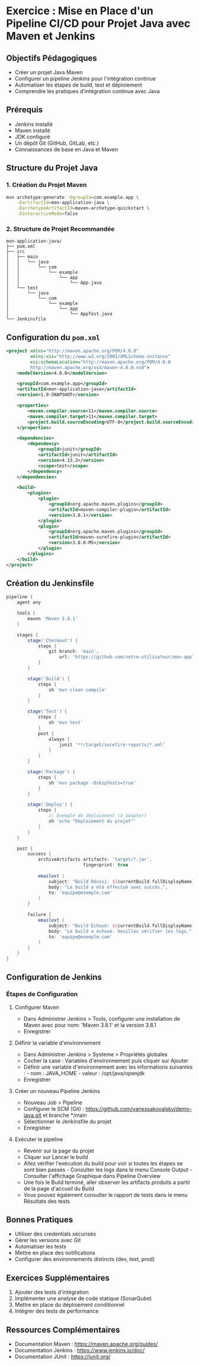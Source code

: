 # Exercice : Mise en Place d'un Pipeline CI/CD pour Projet Java avec Maven et Jenkins

## Objectifs Pédagogiques
- Créer un projet Java Maven
- Configurer un pipeline Jenkins pour l'intégration continue
- Automatiser les étapes de build, test et déploiement
- Comprendre les pratiques d'intégration continue avec Java

## Prérequis
- Jenkins installé
- Maven installé
- JDK configuré
- Un dépôt Git (GitHub, GitLab, etc.)
- Connaissances de base en Java et Maven

## Structure du Projet Java

### 1. Création du Projet Maven
```bash
mvn archetype:generate -DgroupId=com.example.app \
    -DartifactId=mon-application-java \
    -DarchetypeArtifactId=maven-archetype-quickstart \
    -DinteractiveMode=false
```

### 2. Structure de Projet Recommandée
```
mon-application-java/
├── pom.xml
├── src
│   ├── main
│   │   └── java
│   │       └── com
│   │           └── example
│   │               └── app
│   │                   └── App.java
│   └── test
│       └── java
│           └── com
│               └── example
│                   └── app
│                       └── AppTest.java
└── Jenkinsfile
```

## Configuration du `pom.xml`
```xml
<project xmlns="http://maven.apache.org/POM/4.0.0"
         xmlns:xsi="http://www.w3.org/2001/XMLSchema-instance"
         xsi:schemaLocation="http://maven.apache.org/POM/4.0.0 
         http://maven.apache.org/xsd/maven-4.0.0.xsd">
    <modelVersion>4.0.0</modelVersion>

    <groupId>com.example.app</groupId>
    <artifactId>mon-application-java</artifactId>
    <version>1.0-SNAPSHOT</version>

    <properties>
        <maven.compiler.source>11</maven.compiler.source>
        <maven.compiler.target>11</maven.compiler.target>
        <project.build.sourceEncoding>UTF-8</project.build.sourceEncoding>
    </properties>

    <dependencies>
        <dependency>
            <groupId>junit</groupId>
            <artifactId>junit</artifactId>
            <version>4.13.2</version>
            <scope>test</scope>
        </dependency>
    </dependencies>

    <build>
        <plugins>
            <plugin>
                <groupId>org.apache.maven.plugins</groupId>
                <artifactId>maven-compiler-plugin</artifactId>
                <version>3.8.1</version>
            </plugin>
            <plugin>
                <groupId>org.apache.maven.plugins</groupId>
                <artifactId>maven-surefire-plugin</artifactId>
                <version>3.0.0-M5</version>
            </plugin>
        </plugins>
    </build>
</project>
```

## Création du Jenkinsfile
```groovy
pipeline {
    agent any

    tools {
        maven 'Maven 3.8.1'
    }

    stages {
        stage('Checkout') {
            steps {
                git branch: 'main', 
                    url: 'https://github.com/votre-utilisateur/mon-application-java.git'
            }
        }

        stage('Build') {
            steps {
                sh 'mvn clean compile'
            }
        }

        stage('Test') {
            steps {
                sh 'mvn test'
            }
            post {
                always {
                    junit '**/target/surefire-reports/*.xml'
                }
            }
        }

        stage('Package') {
            steps {
                sh 'mvn package -DskipTests=true'
            }
        }

        stage('Deploy') {
            steps {
                // Exemple de déploiement (à adapter)
                sh 'echo "Déploiement du projet"'
            }
        }
    }

    post {
        success {
            archiveArtifacts artifacts: 'target/*.jar', 
                             fingerprint: true
            
            emailext (
                subject: "Build Réussi: ${currentBuild.fullDisplayName}",
                body: "Le build a été effectué avec succès.",
                to: 'equipe@exemple.com'
            )
        }
        
        failure {
            emailext (
                subject: "Build Échoué: ${currentBuild.fullDisplayName}",
                body: "Le build a échoué. Veuillez vérifier les logs.",
                to: 'equipe@exemple.com'
            )
        }
    }
}
```

## Configuration de Jenkins

### Étapes de Configuration
1. Configurer Maven
   - Dans Administrer Jenkins > Tools, configurer une installation de Maven avec pour nom: 'Maven 3.8.1' et la version 3.8.1
   - Enregistrer

2. Définir la variable d'environnement
   - Dans Administrer Jenkins > Systeme > Propriétés globales
   - Cocher la case : Variables d'environnement puis cliquer sur Ajouter
   - Définir une variable d'environnement avec les informations suivantes :
         - nom : JAVA_HOME
         - valeur : /opt/java/openjdk
    - Enregistrer

4. Créer un nouveau Pipeline Jenkins
   - Nouveau Job > Pipeline
   - Configurer le SCM (Git) : https://github.com/vanessakovalsky/demo-java.git et branche */main
   - Sélectionner le Jenkinsfile du projet
   - Enregistrer

5. Exécuter le pipeline
   - Revenir sur la page du projet
   - Cliquer sur Lancer le build
   - Allez vérifier l'exécution du build pour voir si toutes les étapes se sont bien passés
         - Consulter les logs dans le menu Console Output
         - Consulter l'affichage Graphique dans Pipeline Overview
   - Une fois le Build terminé, aller observer les artifacts produits a partir de la page d'accusil du Build
   - Vous pouvez également consulter le rapport de tests dans le menu Résultats des tests

## Bonnes Pratiques
- Utiliser des credentials sécurisés
- Gérer les versions avec Git
- Automatiser les tests
- Mettre en place des notifications
- Configurer des environnements distincts (dev, test, prod)

## Exercices Supplémentaires
1. Ajouter des tests d'intégration
2. Implémenter une analyse de code statique (SonarQube)
3. Mettre en place du déploiement conditionnel
4. Intégrer des tests de performance

## Ressources Complémentaires
- Documentation Maven : https://maven.apache.org/guides/
- Documentation Jenkins : https://www.jenkins.io/doc/
- Documentation JUnit : https://junit.org/
```
